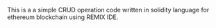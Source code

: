 This is a a simple CRUD operation code written in solidity language for ethereum blockchain using REMIX IDE.
